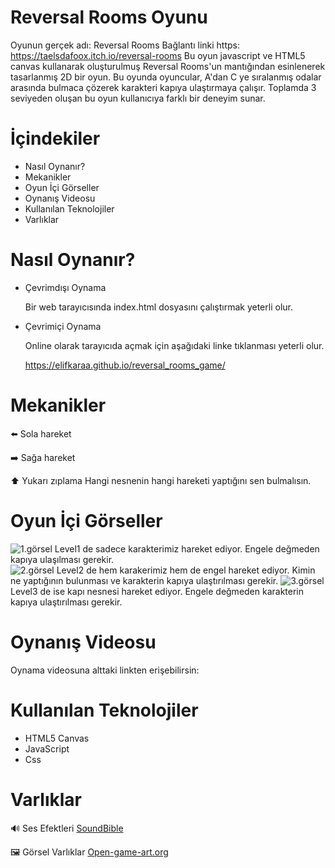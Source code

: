 # Reversal Rooms Oyunu 
Oyunun gerçek adı: Reversal Rooms Bağlantı linki https: https://taelsdafoox.itch.io/reversal-rooms 
Bu oyun javascript ve HTML5 canvas kullanarak oluşturulmuş Reversal Rooms'un mantığından esinlenerek tasarlanmış 2D bir oyun. Bu oyunda oyuncular, A'dan C ye sıralanmış odalar arasında bulmaca çözerek karakteri 
kapıya ulaştırmaya çalışır. Toplamda 3 seviyeden oluşan bu oyun kullanıcıya farklı bir deneyim sunar. 
# İçindekiler
 - Nasıl Oynanır?
 - Mekanikler
 - Oyun İçi Görseller
 - Oynanış Videosu
 - Kullanılan Teknolojiler
 - Varlıklar
 # Nasıl Oynanır?
- Çevrimdışı Oynama
 
  Bir web tarayıcısında index.html dosyasını çalıştırmak yeterli olur.
- Çevrimiçi Oynama
 
  Online olarak tarayıcıda açmak için aşağıdaki linke tıklanması yeterli olur.
  
  https://elifkaraa.github.io/reversal_rooms_game/
# Mekanikler
⬅️ Sola hareket

➡️ Sağa hareket

⬆️ Yukarı zıplama
Hangi nesnenin hangi hareketi yaptığını sen bulmalısın.  
# Oyun İçi Görseller
![1.görsel](assets/görsel/ekran_goruntusu1.png)
Level1 de sadece karakterimiz hareket ediyor. Engele değmeden kapıya ulaşılması gerekir.  
![2.görsel](assets/görsel/ekran_goruntusu2.png)
Level2 de hem karakerimiz hem de engel hareket ediyor. Kimin ne yaptığının bulunması ve karakterin kapıya ulaştırılması gerekir.
![3.görsel](assets/görsel/ekran_goruntusu3.png)
Level3 de ise kapı nesnesi hareket ediyor. Engele değmeden karakterin kapıya ulaştırılması gerekir.

# Oynanış Videosu 
Oynama videosuna alttaki linkten erişebilirsin:
# Kullanılan Teknolojiler
- HTML5 Canvas
- JavaScript
- Css

# Varlıklar
🔊 Ses Efektleri
[ SoundBible](https://soundbible.com/free-sound-effects-3.html)  

🖼️ Görsel Varlıklar
[Open-game-art.org](https://opengameart.org/content/)
